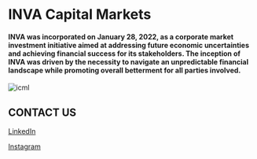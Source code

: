 # INVA Capital Markets

#### INVA was incorporated on January 28, 2022, as a corporate market investment initiative aimed at addressing future economic uncertainties and achieving financial success for its stakeholders. The inception of INVA was driven by the necessity to navigate an unpredictable financial landscape while promoting overall betterment for all parties involved.

![icml](https://github.com/user-attachments/assets/966db0ff-3c69-4ab6-88a0-f4eb332a5538)


## CONTACT US
[LinkedIn](https://www.linkedin.com/company/invacapitalmarkets/)

[Instagram](https://www.instagram.com/atulfranklxn/)
